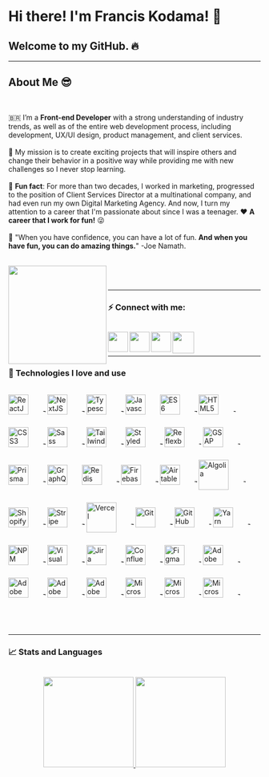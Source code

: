 # Hi there! I'm Francis Kodama! 👋

## Welcome to my GitHub. 🔥

<hr />

## About Me 😎

<br />

🇧🇷 I’m a **Front-end Developer** with a strong understanding of industry trends, as well as of the entire web development process, including development, UX/UI design, product management, and client services.
</br>
</br>
🚀 My mission is to create exciting projects that will inspire others and change their behavior in a positive way while providing me with new challenges so I never stop learning.
</br>
</br>
🏁 **Fun fact**: For more than two decades, I worked in marketing, progressed to the position of Client Services Director at a multinational company, and had even run my own Digital Marketing Agency. And now, I turn my attention to a career that I'm passionate about since I was a teenager. ❤️ **A career that I work for fun!** 😜
</br>
</br>
💭 "When you have confidence, you can have a lot of fun. **And when you have fun, you can do amazing things.**" -Joe Namath.
</br>
</br>

<a href="https://www.fkodama.com/" target="_blank">
<img align="left" width="196px" src="https://www.fkodama.com/_permanent/git/portfolio.svg"  />
</a>

</br>
</br>

<hr />

### ⚡ Connect with me:

<br />
<a href="https://www.fkodama.com/" target="_blank">
<img align="left" width="40px" src="https://www.fkodama.com/_permanent/git/website.svg"  />
</a>

<a href="https://www.linkedin.com/in/kodama/" target="_blank">
  <img align="left" width="40px" src="https://www.fkodama.com/_permanent/git/linkedin.svg"  />
</a>
<a href="https://www.instagram.com" target="_blank">
  <img align="left" width="40px" src="https://www.fkodama.com/_permanent/git/instagram.svg"  />
</a>
<a href="mailto:fk@fkodama.com">
  <img align="left" width="43px" src="https://www.fkodama.com/_permanent/git/email.svg" />
</a>

</br>
</br>

<hr />

### 🤖 Technologies I love and use

<div style="display: inline_block">
  <br>
  <!-- Frameworks and Languages -->
  <img align="center" alt="ReactJS" height="40px" src="https://fkodama.com/techstack-icons/react.svg" style="padding-right:25px; padding-bottom:25px;">       
  <!-- -------------->
  <img align="center" alt="Transparent Square" width="5px" src="https://fkodama.com/techstack-icons/10x10-transp-square.png">                 
  <!-- -------------->
    <img align="center" alt="NextJS" height="40px" src="https://fkodama.com/techstack-icons/nextjs-icon.svg" style="padding-right:25px; padding-bottom:25px;">
    <!-- -------------->
  <img align="center" alt="Transparent Square" width="5px" src="https://fkodama.com/techstack-icons/10x10-transp-square.png">                 
  <!-- -------------->
  <img align="center" alt="Typescript" height="40px" src="https://fkodama.com/techstack-icons/typescript-icon.svg" style="padding-right:25px; padding-bottom:25px;">                 
    <!-- -------------->
  <img align="center" alt="Transparent Square" width="5px" src="https://fkodama.com/techstack-icons/10x10-transp-square.png">                 
  <!-- --------------><img align="center" alt="Javascript" height="40px" src="https://fkodama.com/techstack-icons/javascript.svg" style="padding-right:25px; padding-bottom:25px;">
  <img align="center" alt="ES6" height="40px" src="https://fkodama.com/techstack-icons/es6.svg" style="padding-right:25px; padding-bottom:25px;">
  <!-- -------------->
  <img align="center" alt="Transparent Square" width="5px" src="https://fkodama.com/techstack-icons/10x10-transp-square.png">                 
  <!-- -------------->
  
  <!-- Styles -->
  <img align="center" alt="HTML5" width="40px" src="https://fkodama.com/techstack-icons/html-5.svg" style="padding-right:25px; padding-bottom:25px;" />
    <!-- -------------->
  <img align="center" alt="Transparent Square" width="5px" src="https://fkodama.com/techstack-icons/10x10-transp-square.png">                 
  <!-- -------------->
  <img align="center" alt="CSS3" width="40px" src="https://fkodama.com/techstack-icons/css-3.svg" style="padding-right:25px; padding-bottom:25px;" />
    <!-- -------------->
  <img align="center" alt="Transparent Square" width="5px" src="https://fkodama.com/techstack-icons/10x10-transp-square.png">                 
  <!-- -------------->
  <img align="center" alt="Sass" width="40px" src="https://fkodama.com/techstack-icons/sass.svg" style="padding-right:25px; padding-bottom:25px;" />
    <!-- -------------->
  <img align="center" alt="Transparent Square" width="5px" src="https://fkodama.com/techstack-icons/10x10-transp-square.png">                 
  <!-- -------------->
  <img align="center" alt="Tailwind CSS" width="40px" src="https://fkodama.com/techstack-icons/tailwindcss-icon.svg" style="padding-right:25px; padding-bottom:25px;" />
    <!-- -------------->
  <img align="center" alt="Transparent Square" width="5px" src="https://fkodama.com/techstack-icons/10x10-transp-square.png">                 
  <!-- -------------->
  <img align="center" alt="Styled Components" width="40px" src="https://fkodama.com/techstack-icons/styled-components.svg" style="padding-right:25px; padding-bottom:25px;" />
    <!-- -------------->
  <img align="center" alt="Transparent Square" width="5px" src="https://fkodama.com/techstack-icons/10x10-transp-square.png">                 
  <!-- -------------->
  <img align="center" alt="Reflexbox Rebass" width="40px" src="https://camo.githubusercontent.com/ac38250ad62288f6cbafc721f3b33640c339c2f1c3f4e20d7b2549663763da7a/68747470733a2f2f7265626173736a732e6f72672f6c6f676f2e737667" style="padding-right:25px; padding-bottom:25px;" />
  <!-- -------------->
  <img align="center" alt="Transparent Square" width="5px" src="https://fkodama.com/techstack-icons/10x10-transp-square.png">                 
  <!-- -------------->

  <!-- Animation -->
  <img align="center" alt="GSAP" width="40px" src="https://fkodama.com/techstack-icons/gsap.svg" style="padding-right:25px; padding-bottom:25px;">
  <!-- -------------->
  <img align="center" alt="Transparent Square" width="5px" src="https://fkodama.com/techstack-icons/10x10-transp-square.png">                 
  <!-- -------------->

  <!-- Databases -->
  <img align="center" alt="Prisma" width="40px" src="https://fkodama.com/techstack-icons/prisma.svg" style="padding-right:25px; padding-bottom:25px;">
    <!-- -------------->
  <img align="center" alt="Transparent Square" width="5px" src="https://fkodama.com/techstack-icons/10x10-transp-square.png">                 
  <!-- --------------><img align="center" alt="GraphQL" width="40px" src="https://fkodama.com/techstack-icons/graphql.svg" style="padding-right:25px; padding-bottom:25px;">
  <img align="center" alt="Redis" width="40px" src="https://fkodama.com/techstack-icons/redis.svg" style="padding-right:25px; padding-bottom:25px;">
    <!-- -------------->
  <img align="center" alt="Transparent Square" width="5px" src="https://fkodama.com/techstack-icons/10x10-transp-square.png">                 
  <!-- -------------->
  <img align="center" alt="Firebase" width="40px" src="https://fkodama.com/techstack-icons/firebase.svg" style="padding-right:25px; padding-bottom:25px;">
    <!-- -------------->
  <img align="center" alt="Transparent Square" width="5px" src="https://fkodama.com/techstack-icons/10x10-transp-square.png">                 
  <!-- -------------->
  <img align="center" alt="Airtable" width="40px" src="https://fkodama.com/techstack-icons/airtable.svg" style="padding-right:25px; padding-bottom:25px;">
    <!-- -------------->
  <img align="center" alt="Transparent Square" width="5px" src="https://fkodama.com/techstack-icons/10x10-transp-square.png">                 
  <!-- -------------->

  <!-- Others -->
  <img align="center" alt="Algolia" width="60px" src="https://fkodama.com/techstack-icons/algolia.svg" style="padding-right:25px; padding-bottom:25px;">
    <!-- -------------->
  <img align="center" alt="Transparent Square" width="5px" src="https://fkodama.com/techstack-icons/10x10-transp-square.png">                 
  <!-- -------------->
  <img align="center" alt="Shopify" width="40px" src="https://fkodama.com/techstack-icons/shopify.svg" style="padding-right:25px; padding-bottom:25px;">
    <!-- -------------->
  <img align="center" alt="Transparent Square" width="5px" src="https://fkodama.com/techstack-icons/10x10-transp-square.png">                 
  <!-- -------------->
  <img align="center" alt="Stripe" width="40px" src="https://fkodama.com/techstack-icons/stripe.svg" style="padding-right:25px; padding-bottom:25px;">
    <!-- -------------->
  <img align="center" alt="Transparent Square" width="5px" src="https://fkodama.com/techstack-icons/10x10-transp-square.png">                 
  <!-- -------------->

  <!-- Hosting -->
  <img align="center" alt="Vercel" width="60px" src="https://fkodama.com/techstack-icons/vercel-logo.svg" style="padding-right:25px; padding-bottom:25px;">
  <!-- -------------->
  <img align="center" alt="Transparent Square" width="5px" src="https://fkodama.com/techstack-icons/10x10-transp-square.png">                 
  <!-- -------------->

  <!-- Version Control and Libraries Management -->
  <img align="center" alt="Git" width="40px" src="https://fkodama.com/techstack-icons/git-icon.svg" style="padding-right:25px; padding-bottom:25px;" />
    <!-- -------------->
  <img align="center" alt="Transparent Square" width="5px" src="https://fkodama.com/techstack-icons/10x10-transp-square.png">                 
  <!-- -------------->
  <img align="center" alt="GitHub" width="40px" src="https://fkodama.com/techstack-icons/github-icon.svg" style="padding-right:25px; padding-bottom:25px;" />
    <!-- -------------->
  <img align="center" alt="Transparent Square" width="5px" src="https://fkodama.com/techstack-icons/10x10-transp-square.png">                 
  <!-- -------------->
  <img align="center" alt="Yarn" width="40px" src="https://fkodama.com/techstack-icons/yarn.svg" style="padding-right:25px; padding-bottom:25px;" />
    <!-- -------------->
  <img align="center" alt="Transparent Square" width="5px" src="https://fkodama.com/techstack-icons/10x10-transp-square.png">                 
  <!-- -------------->
  <img align="center" alt="NPM" width="40px" src="https://fkodama.com/techstack-icons/npm-2.svg" style="padding-right:25px; padding-bottom:25px;" />
    <!-- -------------->
  <img align="center" alt="Transparent Square" width="5px" src="https://fkodama.com/techstack-icons/10x10-transp-square.png">                 
  <!-- -------------->

  <!-- Editor -->
  <img align="center" alt="Visual Studio Code" width="40px" src="https://fkodama.com/techstack-icons/visual-studio-code.svg" style="padding-right:25px;padding-bottom:25px;" />
    <!-- -------------->
  <img align="center" alt="Transparent Square" width="5px" src="https://fkodama.com/techstack-icons/10x10-transp-square.png">                 
  <!-- -------------->

  <!-- Project Management -->
  <img align="center" alt="Jira" width="40px" src="https://fkodama.com/techstack-icons/jira.svg" style="padding-right:25px;padding-bottom:25px;" />
    <!-- -------------->
  <img align="center" alt="Transparent Square" width="5px" src="https://fkodama.com/techstack-icons/10x10-transp-square.png">                 
  <!-- -------------->
  <img align="center" alt="Confluence" width="40px" src="https://fkodama.com/techstack-icons/confluence.svg" style="padding-right:25px;padding-bottom:25px;" />
    <!-- -------------->
  <img align="center" alt="Transparent Square" width="5px" src="https://fkodama.com/techstack-icons/10x10-transp-square.png">                 
  <!-- -------------->

  <!-- Design -->
  <img align="center" alt="Figma" height="40px" src="https://fkodama.com/techstack-icons/figma.svg" style="padding-right:25px;padding-bottom:25px;">  
    <!-- -------------->
  <img align="center" alt="Transparent Square" width="5px" src="https://fkodama.com/techstack-icons/10x10-transp-square.png">                 
  <!-- -------------->
  <img align="center" alt="Adobe XD" width="40px" src="https://fkodama.com/techstack-icons/adobe-xd.svg" style="padding-right:25px;padding-bottom:25px;">                                                   
    <!-- -------------->
  <img align="center" alt="Transparent Square" width="5px" src="https://fkodama.com/techstack-icons/10x10-transp-square.png">                 
  <!-- -------------->
  <img align="center" alt="Adobe Photoshop" width="40px" src="https://fkodama.com/techstack-icons/adobe-photoshop.svg" style="padding-right:25px;padding-bottom:25px;">  
    <!-- -------------->
  <img align="center" alt="Transparent Square" width="5px" src="https://fkodama.com/techstack-icons/10x10-transp-square.png">                 
  <!-- -------------->
  <img align="center" alt="Adobe Illustrator" width="40px" src="https://fkodama.com/techstack-icons/adobe-illustrator.svg" style="padding-right:25px;padding-bottom:25px;">  
    <!-- -------------->
  <img align="center" alt="Transparent Square" width="5px" src="https://fkodama.com/techstack-icons/10x10-transp-square.png">                 
  <!-- -------------->
  <img align="center" alt="Adobe Premiere" width="40px" src="https://fkodama.com/techstack-icons/adobe-premiere_pro.svg" style="padding-right:25px;padding-bottom:25px;">
    <!-- -------------->
  <img align="center" alt="Transparent Square" width="5px" src="https://fkodama.com/techstack-icons/10x10-transp-square.png">                 
  <!-- -------------->

  <!-- Microsoft -->
  <img align="center" alt="Microsoft excel" width="40px" src="https://fkodama.com/techstack-icons/microsoft-office-excel.svg" style="padding-right:25px;padding-bottom:25px;">  
    <!-- -------------->
  <img align="center" alt="Transparent Square" width="5px" src="https://fkodama.com/techstack-icons/10x10-transp-square.png">                 
  <!-- -------------->
  <img align="center" alt="Microsoft" width="40px" src="https://fkodama.com/techstack-icons/microsoft-office-powerpoint.svg" style="padding-right:25px;padding-bottom:25px;">  
    <!-- -------------->
  <img align="center" alt="Transparent Square" width="5px" src="https://fkodama.com/techstack-icons/10x10-transp-square.png">                 
  <!-- -------------->
  <img align="center" alt="Microsoft" width="40px" src="https://fkodama.com/techstack-icons/microsoft-office.svg" style="padding-right:25px;padding-bottom:25px;">  
    <!-- -------------->
  <img align="center" alt="Transparent Square" width="5px" src="https://fkodama.com/techstack-icons/10x10-transp-square.png">                 
  <!-- -------------->
</div>

<br />
<br />
<hr />

### 📈 Stats and Languages

<br />
<div align="center">
  <a href="https://github.com/franciskodama">
  <img height="180em" src="https://github-readme-stats.vercel.app/api?username=franciskodama&show_icons=true&theme=gradient&include_all_commits=true&count_private=true"/>
  <img height="180em" src="https://github-readme-stats.vercel.app/api/top-langs/?username=franciskodama&layout=compact&langs_count=7&theme=gradient"/>
</div>
